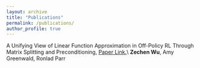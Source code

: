 ```yaml
---
layout: archive
title: "Publications"
permalink: /publications/
author_profile: true
---
```


A Unifying View of Linear Function Approximation in Off-Policy RL Through Matrix Splitting and Preconditioning, <u><a href="https://zechenwu.com">Paper Link</a>.</u>\\
**Zechen Wu**, Amy Greenwald, Ronlad Parr
